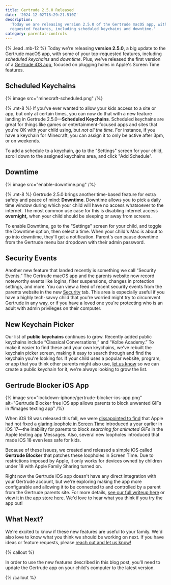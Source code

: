 ```yaml
---
title: Gertrude 2.5.0 Released
date: '2024-12-02T18:29:21.510Z'
description:
  'Today we are releasing version 2.5.0 of the Gertrude macOS app, with some of your top
  requested features, including scheduled keychains and downtime.'
category: parental-controls
---
```


{% .lead .mb-12 %} Today we're releasing **version 2.5.0**, a big update to the Gertrude
macOS app, with some of your top-requested features, including _scheduled keychains_ and
_downtime_. Plus, we've released the first version of a
[Gertrude iOS app,](/blog/how-parents-can-block-images-gif-search-ios-18) focused on
plugging holes in Apple's Screen Time features.

## Scheduled Keychains

{% image src="minecraft-scheduled.png" /%}

{% .mt-8 %} If you've ever wanted to allow your kids access to a site or app, but only at
certain times, you can now do that with a new feature landing in Gertrude
2.5.0&mdash;**Scheduled Keychains**. Scheduled keychains are great for things like games
or entertainment-focused apps and sites that you're OK with your child using, but _not all
the time._ For instance, if you have a keychain for Minecraft, you can assign it to only
be active after 3pm, or on weekends.

To add a schedule to a keychain, go to the "Settings" screen for your child, scroll down
to the assigned keychains area, and click "Add Schedule".

## Downtime

{% image src="enable-downtime.png" /%}

{% .mt-8 %} Gertrude 2.5.0 brings another time-based feature for extra safety and peace of
mind: **Downtime**. Downtime allows you to pick a daily time window during which your
child will have no access whatsoever to the internet. The most common use case for this is
disabling internet access **overnight,** when your child should be sleeping or away from
screens.

To enable Downtime, go to the "Settings" screen for your child, and toggle the Downtime
option, then select a time. When your child's Mac is about to go into downtime, they'll
get a notification. Parent's can pause downtime from the Gertrude menu bar dropdown with
their admin password.

## Security Events

Another new feature that landed recently is something we call “Security Events.” The
Gertrude macOS app and the parents website now record noteworthy events like logins,
filter suspensions, changes in protection settings, and more. You can view a feed of
recent security events from the parents website in the new
[Security](https://parents.gertrude.app/security-events) tab. This area is especially
useful if you have a highly tech-savvy child that you're worried might try to circumvent
Gertrude in any way, or if you have a loved one you're protecting who is an adult with
admin privileges on their computer.

## New Keychain Picker

Our list of **public keychains** continues to grow. Recently added public keychains
include “Classical Conversations,” and “Kolbe Academy.” To make it easier to find these
and your own keychains, we've rebuilt the keychain picker screen, making it easy to search
through and find the keychain you're looking for. If your child uses a popular website,
program, or app that you think other parents might also use, [let us know](/contact) so we
can create a public keychain for it, we're always looking to grow the list.

## Gertrude Blocker iOS App

{% image src="lockdown-iphone/gertrude-blocker-ios-app.png" alt="Gertrude Blocker free iOS app allows parents to block unwanted GIFs in #images texting app" /%}

When iOS 18 was released this fall, we were
[dissapointed to find](/blog/ios18-screentime-what-parents-should-know) that Apple had not
fixed a [glaring loophole in Screen Time](/blog/ios-17-cant-delete-messages-images)
introduced a year earlier in iOS 17&mdash;the inability for parents to block _searching
for animated GIFs_ in the Apple texting app Messages. Also, several new loopholes
introduced that made iOS 18 even less safe for kids.

Because of these issues, we created and released a simple iOS called **Gertrude Blocker**
that patches these loopholes in Screen Time. Due to restrictions imposed by Apple, it only
works for devices owned by children under 18 with Apple Family Sharing turned on.

Right now the Gertrude iOS app doesn't have any direct integration with your Gertrude
account, but we're exploring making the app more configurable and allowing it to be
connected to and controlled by a parent from the Gertrude parents site. For more details,
[see our full writeup here](/blog/how-parents-can-block-images-gif-search-ios-18) or
[view it in the app store here](https://apps.apple.com/us/app/gertrude-blocker/id6736368820).
We'd love to hear what you think if you try the app out!

## What Next?

We're excited to know if these new features are useful to your family. We'd also love to
know what you think we should be working on next. If you have ideas or feature requests,
please [reach out and let us know!](https://gertrude.app/contact)

{% callout %}

In order to use the new features described in this blog post, you'll need to update the
Gertrude app on your child's computer to the latest version.

{% /callout %}
